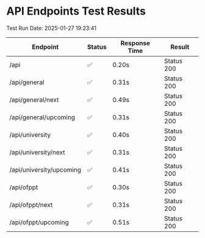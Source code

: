 # API Endpoints Test Results

Test Run Date: 2025-01-27 19:23:41

| Endpoint | Status | Response Time | Result |
|----------|--------|---------------|--------|
| /api | ✅ | 0.20s | Status 200 |
| /api/general | ✅ | 0.31s | Status 200 |
| /api/general/next | ✅ | 0.49s | Status 200 |
| /api/general/upcoming | ✅ | 0.31s | Status 200 |
| /api/university | ✅ | 0.40s | Status 200 |
| /api/university/next | ✅ | 0.31s | Status 200 |
| /api/university/upcoming | ✅ | 0.41s | Status 200 |
| /api/ofppt | ✅ | 0.30s | Status 200 |
| /api/ofppt/next | ✅ | 0.31s | Status 200 |
| /api/ofppt/upcoming | ✅ | 0.51s | Status 200 |
